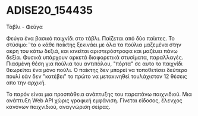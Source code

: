 # ADISE20_154435
Τάβλι - Φεύγα

Φεύγα ένα βασικό παιχνίδι στο τάβλι. Παίζεται από δύο παίκτες.
Το στύσιμο:¨τα ο κάθε παίκτης ξεκινάει με όλα τα πούλια μαζεμένα στην ακρη του κάτω δεξιά, και κινείται αριστερόστροφα και μαζέυει πάνω δεξία. 
Φυσικά υπάρχουν αρκετά διαφορετικά στυσίματα, παραλλαγές.
Πιασμένη θέση για πούλια του αντιπάλου, "πόρτα" σε αυτο το παιχνίδι θεωρείται ένα μόνο πούλι. 
Ο παίκτης δεν μπορεί να τοποθετίσει δεύτερο πουλί εάν δεν "κατέβει" το πρώτο να μετακινηθεί τουλάχιστον 12 θέσεις απο την αρχική.

Το παρόν είναι μια προσπάθεια ανάπτυξης του παραπάνω παιχνιδιού. Μια ανάπτυξη Web API χώρις γραφική εμφάνιση. 
Γίνεται είδοσος, έλενχος κανόνων παιχνιδιού, αναγνώριση σείρας.
